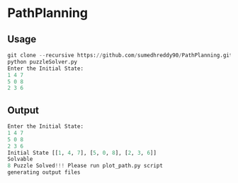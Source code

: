# PathPlanning


## Usage
```python
git clone --recursive https://github.com/sumedhreddy90/PathPlanning.git
python puzzleSolver.py
Enter the Initial State:
1 4 7 
5 0 8
2 3 6
```
## Output
```python
Enter the Initial State:
1 4 7 
5 0 8
2 3 6
Initial State [[1, 4, 7], [5, 0, 8], [2, 3, 6]]
Solvable
8 Puzzle Solved!!! Please run plot_path.py script
generating output files
```
